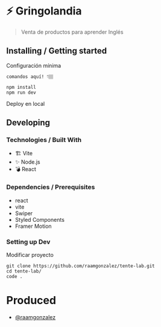 
#  ⚡ Gringolandia
> Venta de productos para aprender Inglés


## Installing / Getting started

Configuración mínima

```shell
comandos aquí! 👇🏽

npm install
npm run dev
```

Deploy en local

## Developing

### Technologies / Built With
- 🏗  Vite
- ✨ Node.js
- 💣 React

### Dependencies / Prerequisites

- react
- vite
- Swiper
- Styled Components
- Framer Motion

### Setting up Dev
Modificar proyecto

```shell
git clone https://github.com/raamgonzalez/tente-lab.git
cd tente-lab/
code .
```

# Produced
- [@raamgonzalez](https://github.com/raamgonzalez)

